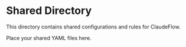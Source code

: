 # Shared Directory

This directory contains shared configurations and rules for ClaudeFlow.

Place your shared YAML files here.
